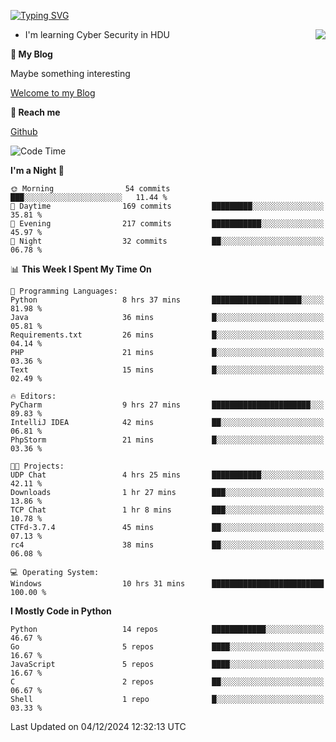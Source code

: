 [![Typing SVG](https://readme-typing-svg.herokuapp.com?font=Fira+Code&pause=1000&random=false&width=450&height=60&lines=Hello+%F0%9F%91%8B%F0%9F%8F%BB;I'm+JBNRZ)](https://git.io/typing-svg)

<a href="#">
  <img align="right" src="https://github-readme-stats.vercel.app/api?username=JBNRZ&show_icons=true&bg_color=15,f2f7fd,E0EAFC" />
</a>

- I'm learning Cyber Security in HDU

 **🌱 My Blog**

Maybe something interesting

[Welcome to my Blog](https://jbnrz.com.cn/)

 **💬 Reach me** 

[Github](https://github.com/JBNRZ)


<!--START_SECTION:waka-->
![Code Time](http://img.shields.io/badge/Code%20Time-769%20hrs%2028%20mins-blue)

**I'm a Night 🦉** 

```text
🌞 Morning                54 commits          ███░░░░░░░░░░░░░░░░░░░░░░   11.44 % 
🌆 Daytime                169 commits         █████████░░░░░░░░░░░░░░░░   35.81 % 
🌃 Evening                217 commits         ███████████░░░░░░░░░░░░░░   45.97 % 
🌙 Night                  32 commits          ██░░░░░░░░░░░░░░░░░░░░░░░   06.78 % 
```


📊 **This Week I Spent My Time On** 

```text
💬 Programming Languages: 
Python                   8 hrs 37 mins       ████████████████████░░░░░   81.98 % 
Java                     36 mins             █░░░░░░░░░░░░░░░░░░░░░░░░   05.81 % 
Requirements.txt         26 mins             █░░░░░░░░░░░░░░░░░░░░░░░░   04.14 % 
PHP                      21 mins             █░░░░░░░░░░░░░░░░░░░░░░░░   03.36 % 
Text                     15 mins             █░░░░░░░░░░░░░░░░░░░░░░░░   02.49 % 

🔥 Editors: 
PyCharm                  9 hrs 27 mins       ██████████████████████░░░   89.83 % 
IntelliJ IDEA            42 mins             ██░░░░░░░░░░░░░░░░░░░░░░░   06.81 % 
PhpStorm                 21 mins             █░░░░░░░░░░░░░░░░░░░░░░░░   03.36 % 

🐱‍💻 Projects: 
UDP Chat                 4 hrs 25 mins       ███████████░░░░░░░░░░░░░░   42.11 % 
Downloads                1 hr 27 mins        ███░░░░░░░░░░░░░░░░░░░░░░   13.86 % 
TCP Chat                 1 hr 8 mins         ███░░░░░░░░░░░░░░░░░░░░░░   10.78 % 
CTFd-3.7.4               45 mins             ██░░░░░░░░░░░░░░░░░░░░░░░   07.13 % 
rc4                      38 mins             ██░░░░░░░░░░░░░░░░░░░░░░░   06.08 % 

💻 Operating System: 
Windows                  10 hrs 31 mins      █████████████████████████   100.00 % 
```

**I Mostly Code in Python** 

```text
Python                   14 repos            ████████████░░░░░░░░░░░░░   46.67 % 
Go                       5 repos             ████░░░░░░░░░░░░░░░░░░░░░   16.67 % 
JavaScript               5 repos             ████░░░░░░░░░░░░░░░░░░░░░   16.67 % 
C                        2 repos             ██░░░░░░░░░░░░░░░░░░░░░░░   06.67 % 
Shell                    1 repo              █░░░░░░░░░░░░░░░░░░░░░░░░   03.33 % 
```




 Last Updated on 04/12/2024 12:32:13 UTC
<!--END_SECTION:waka-->
